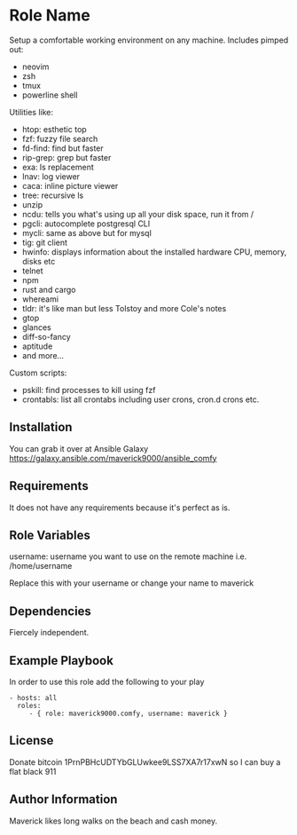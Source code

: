 Role Name
=========

Setup a comfortable working environment on any machine. Includes pimped out:

* neovim
* zsh
* tmux
* powerline shell

Utilities like:
* htop: esthetic top
* fzf: fuzzy file search
* fd-find: find but faster
* rip-grep: grep but faster
* exa: ls replacement
* lnav: log viewer
* caca: inline picture viewer
* tree: recursive ls
* unzip
* ncdu: tells you what's using up all your disk space, run it from /
* pgcli: autocomplete postgresql CLI
* mycli: same as above but for mysql
* tig: git client
* hwinfo: displays information about the installed hardware CPU, memory, disks etc
* telnet
* npm
* rust and cargo
* whereami
* tldr: it's like man but less Tolstoy and more Cole's notes
* gtop
* glances
* diff-so-fancy
* aptitude
* and more...

Custom scripts:
* pskill: find processes to kill using fzf
* crontabls: list all crontabs including user crons, cron.d crons etc.

Installation
------------

You can grab it over at Ansible Galaxy https://galaxy.ansible.com/maverick9000/ansible_comfy

Requirements
------------

It does not have any requirements because it's perfect as is.

Role Variables
--------------

username: username you want to use on the remote machine i.e. /home/username

Replace this with your username or change your name to maverick

Dependencies
------------

Fiercely independent.

Example Playbook
----------------

In order to use this role add the following to your play

    - hosts: all
      roles:
         - { role: maverick9000.comfy, username: maverick }

License
-------

Donate bitcoin 1PrnPBHcUDTYbGLUwkee9LSS7XA7r17xwN so I can buy a flat black 911

Author Information
------------------

Maverick likes long walks on the beach and cash money.
